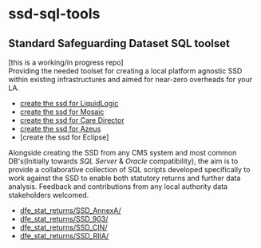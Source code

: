 # ssd-sql-tools
## Standard Safeguarding Dataset SQL toolset

[this is a working/in progress repo]<br>
Providing the needed toolset for creating a local platform agnostic SSD within existing infrastructures and aimed for near-zero overheads for your LA. 

- [create the ssd for LiquidLogic](ssd_create_liquid_logic)
- [create the ssd for Mosaic](ssd_create_mosaic)
- [create the ssd for Care Director](ssd_create_care_director)
- [create the ssd for Azeus](ssd_create_azeus)
- [create the ssd for Eclipse]

Alongside creating the SSD from any CMS system and most common DB's(Initially towards _SQL Server_ & _Oracle_ compatibility), the aim is to provide a collaborative collection of SQL scripts developed specifically to work against the SSD to enable both statutory returns and further data analysis. Feedback and contributions from any local authority data stakeholders welcomed. 

- [dfe_stat_returns/SSD_AnnexA/](dfe_stat_returns)
- [dfe_stat_returns/SSD_903/](dfe_stat_returns)
- [dfe_stat_returns/SSD_CIN/](dfe_stat_returns)
- [dfe_stat_returns/SSD_RIIA/](dfe_stat_returns)
